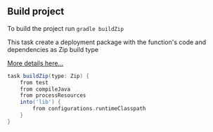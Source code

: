 
## Build project
To build the project run `gradle buildZip`

This task create a deployment package with the function's code and dependencies as Zip build type

[More details here...](https://docs.aws.amazon.com/lambda/latest/dg/java-package.html#java-package-gradle)
```gradle
task buildZip(type: Zip) {
    from test
    from compileJava
    from processResources
    into('lib') {
        from configurations.runtimeClasspath
    }
}
```
